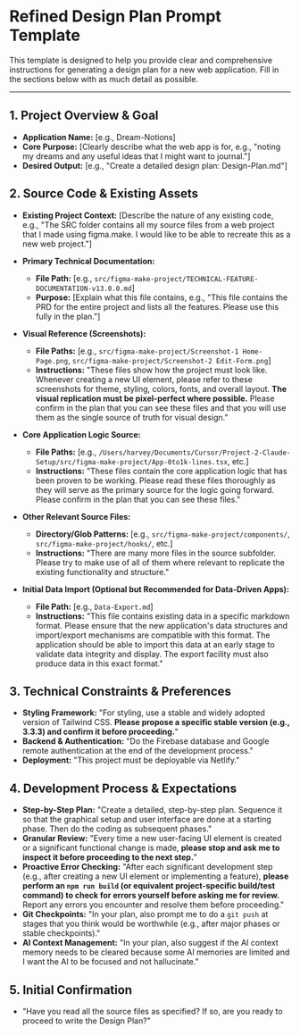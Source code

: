 # Refined Design Plan Prompt Template

This template is designed to help you provide clear and comprehensive instructions for generating a design plan for a new web application. Fill in the sections below with as much detail as possible.

---

## 1. Project Overview & Goal

-   **Application Name:** [e.g., Dream-Notions]
-   **Core Purpose:** [Clearly describe what the web app is for, e.g., "noting my dreams and any useful ideas that I might want to journal."]
-   **Desired Output:** [e.g., "Create a detailed design plan: Design-Plan.md"]

## 2. Source Code & Existing Assets

-   **Existing Project Context:** [Describe the nature of any existing code, e.g., "The SRC folder contains all my source files from a web project that I made using figma.make. I would like to be able to recreate this as a new web project."]

-   **Primary Technical Documentation:**
    -   **File Path:** [e.g., `src/figma-make-project/TECHNICAL-FEATURE-DOCUMENTATION-v13.0.0.md`]
    -   **Purpose:** [Explain what this file contains, e.g., "This file contains the PRD for the entire project and lists all the features. Please use this fully in the plan."]

-   **Visual Reference (Screenshots):**
    -   **File Paths:** [e.g., `src/figma-make-project/Screenshot-1 Home-Page.png`, `src/figma-make-project/Screenshot-2 Edit-Form.png`]
    -   **Instructions:** "These files show how the project must look like. Whenever creating a new UI element, please refer to these screenshots for theme, styling, colors, fonts, and overall layout. **The visual replication must be pixel-perfect where possible.** Please confirm in the plan that you can see these files and that you will use them as the single source of truth for visual design."

-   **Core Application Logic Source:**
    -   **File Paths:** [e.g., `/Users/harvey/Documents/Cursor/Project-2-Claude-Setup/src/figma-make-project/App-0to1k-lines.tsx`, etc.]
    -   **Instructions:** "These files contain the core application logic that has been proven to be working. Please read these files thoroughly as they will serve as the primary source for the logic going forward. Please confirm in the plan that you can see these files."

-   **Other Relevant Source Files:**
    -   **Directory/Glob Patterns:** [e.g., `src/figma-make-project/components/`, `src/figma-make-project/hooks/`, etc.]
    -   **Instructions:** "There are many more files in the source subfolder. Please try to make use of all of them where relevant to replicate the existing functionality and structure."

-   **Initial Data Import (Optional but Recommended for Data-Driven Apps):**
    -   **File Path:** [e.g., `Data-Export.md`]
    -   **Instructions:** "This file contains existing data in a specific markdown format. Please ensure that the new application's data structures and import/export mechanisms are compatible with this format. The application should be able to import this data at an early stage to validate data integrity and display. The export facility must also produce data in this exact format."

## 3. Technical Constraints & Preferences

-   **Styling Framework:** "For styling, use a stable and widely adopted version of Tailwind CSS. **Please propose a specific stable version (e.g., 3.3.3) and confirm it before proceeding.**"
-   **Backend & Authentication:** "Do the Firebase database and Google remote authentication at the end of the development process."
-   **Deployment:** "This project must be deployable via Netlify."

## 4. Development Process & Expectations

-   **Step-by-Step Plan:** "Create a detailed, step-by-step plan. Sequence it so that the graphical setup and user interface are done at a starting phase. Then do the coding as subsequent phases."
-   **Granular Review:** "Every time a new user-facing UI element is created or a significant functional change is made, **please stop and ask me to inspect it before proceeding to the next step.**"
-   **Proactive Error Checking:** "After each significant development step (e.g., after creating a new UI element or implementing a feature), **please perform an `npm run build` (or equivalent project-specific build/test command) to check for errors yourself before asking me for review.** Report any errors you encounter and resolve them before proceeding."
-   **Git Checkpoints:** "In your plan, also prompt me to do a `git push` at stages that you think would be worthwhile (e.g., after major phases or stable checkpoints)."
-   **AI Context Management:** "In your plan, also suggest if the AI context memory needs to be cleared because some AI memories are limited and I want the AI to be focused and not hallucinate."

## 5. Initial Confirmation

-   "Have you read all the source files as specified? If so, are you ready to proceed to write the Design Plan?"
